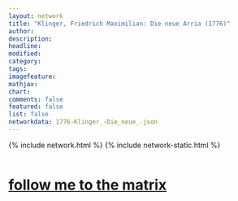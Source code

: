```yaml
---
layout: network
title: "Klinger, Friedrich Maximilian: Die neue Arria (1776)"
author:
description:
headline:
modified:
category:
tags: 
imagefeature: 
mathjax: 
chart: 
comments: false
featured: false
list: false
networkdata: 1776-Klinger_-Die_neue_.json
---
```

{% include network.html %}
{% include network-static.html %}
<div class="row">
  <div class="small-5 small-centered columns"><a href="/matrix103"><h1>follow me to the matrix</h1></a>
</div>
</div>
